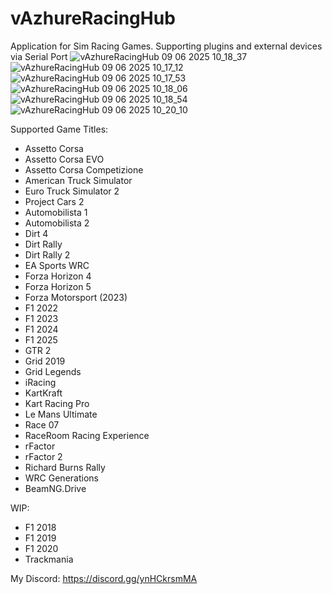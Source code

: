 # vAzhureRacingHub
Application for Sim Racing Games. Supporting plugins and external devices via Serial Port
![vAzhureRacingHub 09 06 2025 10_18_37](https://github.com/user-attachments/assets/d6042b7d-de50-4852-86ec-7aa70b714e90)
![vAzhureRacingHub 09 06 2025 10_17_12](https://github.com/user-attachments/assets/35255aae-dcd6-4079-a659-d69bf89b591e)
![vAzhureRacingHub 09 06 2025 10_17_53](https://github.com/user-attachments/assets/7deeaa70-29cc-43f3-b8a1-4128373b133d)
![vAzhureRacingHub 09 06 2025 10_18_06](https://github.com/user-attachments/assets/861ae3d0-353d-4d71-b789-5ca2b0d0682a)
![vAzhureRacingHub 09 06 2025 10_18_54](https://github.com/user-attachments/assets/42419e1a-3c94-438a-b47d-c98c370c2496)
![vAzhureRacingHub 09 06 2025 10_20_10](https://github.com/user-attachments/assets/9e43c691-8e3f-4c9c-aecb-fc3a4d6f8354)

Supported Game Titles:
* Assetto Corsa
* Assetto Corsa EVO
* Assetto Corsa Competizione
* American Truck Simulator
* Euro Truck Simulator 2
* Project Cars 2
* Automobilista 1
* Automobilista 2
* Dirt 4
* Dirt Rally
* Dirt Rally 2
* EA Sports WRC
* Forza Horizon 4
* Forza Horizon 5
* Forza Motorsport (2023)
* F1 2022
* F1 2023
* F1 2024
* F1 2025
* GTR 2
* Grid 2019
* Grid Legends
* iRacing
* KartKraft
* Kart Racing Pro
* Le Mans Ultimate
* Race 07
* RaceRoom Racing Experience
* rFactor
* rFactor 2
* Richard Burns Rally
* WRC Generations
* BeamNG.Drive

WIP:
* F1 2018
* F1 2019
* F1 2020
* Trackmania

My Discord: https://discord.gg/ynHCkrsmMA
